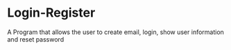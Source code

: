 # Login-Register
A Program that allows the user to create email, login, show user information and reset password
